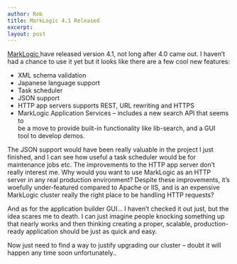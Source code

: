 ```yaml
---
author: Rob
title: MarkLogic 4.1 Released
excerpt:
layout: post
---
```


[MarkLogic ][1]have released version 4.1, not long after 4.0 came out. I haven’t had a chance to use it yet but it looks like there are a few cool new features:

*   XML schema validation
*   Japanese language support
*   Task scheduler
*   JSON support
*   HTTP app servers supports REST, URL rewriting and HTTPS
*   MarkLogic Application Services – includes a new search API that seems to  
    be a move to provide built-in functionality like lib-search, and a GUI  
    tool to develop demos. 

The JSON support would have been really valuable in the project I just finished, and I can see how useful a task scheduler would be for maintenance jobs etc. The improvements to the HTTP app server don’t really interest me. Why would you want to use MarkLogic as an HTTP server in any real production environment? Despite these improvements, it’s woefully under-featured compared to Apache or IIS, and is an expensive MarkLogic cluster really the right place to be handling HTTP requests?

And as for the application builder GUI… I haven’t checked it out just, but the idea scares me to death. I can just imagine people knocking something up that nearly works and then thinking creating a proper, scalable, production-ready application should be just as quick and easy.

Now just need to find a way to justify upgrading our cluster – doubt it will happen any time soon unfortunately..

 [1]: http://www.marklogic.com/